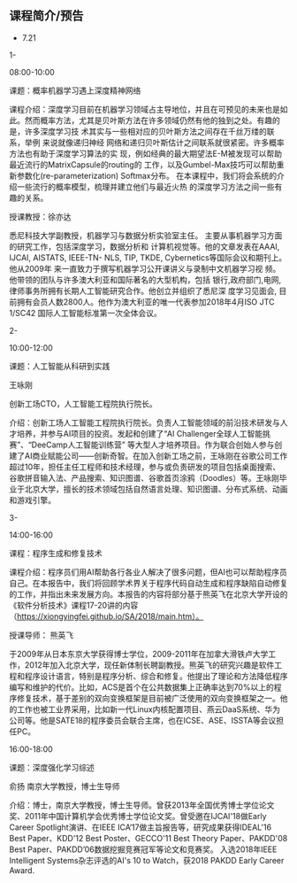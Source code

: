 ## 课程简介/预告

+ 7.21

1-

08:00-10:00

课题：概率机器学习遇上深度精神网络

课程介绍：深度学习目前在机器学习领域占主导地位，并且在可预见的未来也是如此。然而概率方法，尤其是贝叶斯方法在许多领域仍然有他的独到之处。有趣的是，许多深度学习技 术其实与一些相对应的贝叶斯方法之间存在千丝万缕的联系，举例 来说就像递归神经 网络和递归贝叶斯估计之间联系就很紧密。许多概率方法也有助于深度学习算法的实 现，例如经典的最大期望法E-M被发现可以帮助最近流行的MatrixCapsule的routing的 工作，以及Gumbel-Max技巧可以帮助重新参数化(re-parameterization) Softmax分布。 在本课程中，我们将会系统的介绍一些流行的概率模型，梳理并建立他们与最近火热 的深度学习方法之间一些有趣的关系。 

授课教授：徐亦达

悉尼科技大学副教授，机器学习与数据分析实验室主任。 主要从事机器学习方面的研究工作，包括深度学习，数据分析和 计算机视觉等。他的文章发表在AAAI, IJCAI, AISTATS, IEEE-TN- NLS, TIP, TKDE, Cybernetics等国际会议和期刊上。他从2009年 来一直致力于撰写机器学习公开课讲义与录制中文机器学习视 频。他带领的团队与许多澳大利亚和国际著名的大型机构，包括 银行,政府部门,电网,律师事务所拥有长期人工智能研究合作。他创立并组织了悉尼深 度学习见面会, 目前拥有会员人数2800人。他作为澳大利亚的唯一代表参加2018年4月ISO JTC 1/SC42 国际人工智能标准第一次全体会议。



2-

10:00-12:00

课题：人工智能从科研到实践

王咏刚

创新工场CTO，人工智能工程院执行院长。

介绍：创新工场人工智能工程院执行院长。负责人工智能领域的前沿技术研发与人才培养，并参与AI项目的投资。发起和创建了“AI Challenger全球人工智能挑赛”、“DeeCamp人工智能训练营” 等大型人才培养项目。作为联合创始人参与创建了AI商业赋能公司——创新奇智。在加入创新工场之前，王咏刚在谷歌公司工作超过10年，担任主任工程师和技术经理，参与或负责研发的项目包括桌面搜索、谷歌拼音输入法、产品搜索、知识图谱、谷歌首页涂鸦（Doodles）等。王咏刚毕业于北京大学，擅长的技术领域包括自然语言处理、知识图谱、分布式系统、动画和游戏引擎。

3-

14:00-16:00

课程：程序生成和修复技术

课程介绍：程序员们用AI帮助各行各业人解决了很多问题，但AI也可以帮助程序员自己。在本报告中，我们将回顾学术界关于程序代码自动生成和程序缺陷自动修复的工作，并指出未来发展方向。本报告的内容将部分基于熊英飞在北京大学开设的《软件分析技术》课程17-20讲的内容（https://xiongyingfei.github.io/SA/2018/main.htm）。

授课导师： 熊英飞

于2009年从日本东京大学获得博士学位，2009-2011年在加拿大滑铁卢大学工作，2012年加入北京大学，现任新体制长聘副教授。熊英飞的研究兴趣是软件工程和程序设计语言，特别是程序分析、综合和修复。他提出了理论和方法降低程序编写和维护的代价。比如，ACS是首个在公共数据集上正确率达到70%以上的程序修复技术，基于差别的双向变换框架是目前被广泛使用的双向变换框架之一。他的工作也被工业界采用，比如新一代Linux内核配置项目、燕云DaaS系统、华为公司等。他是SATE18的程序委员会联合主席，也在ICSE、ASE、ISSTA等会议担任PC。

16:00-18:00

课题：深度强化学习综述

俞扬 南京大学教授，博士生导师

介绍：博士，南京大学教授，博士生导师。曾获2013年全国优秀博士学位论文奖、2011年中国计算机学会优秀博士学位论文奖。曾受邀在IJCAI'18做Early Career Spotlight演讲、在IEEE ICA‘17做主旨报告等，研究成果获得IDEAL'16 Best Paper、KDD'12 Best Poster、GECCO'11 Best Theory Paper、PAKDD'08 Best Paper、PAKDD’06数据挖掘竞赛冠军等论文和竞赛奖。 入选2018年IEEE Intelligent Systems杂志评选的AI's 10 to Watch，获2018 PAKDD Early Career Award.